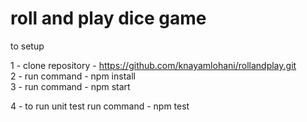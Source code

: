 # roll and play dice game


to setup 

1 - clone repository - https://github.com/knayamlohani/rollandplay.git  <br/>
2 - run command -  npm install <br/>
3 - run command - npm start <br/>

4 - to run unit test run command - npm test <br/>
 
